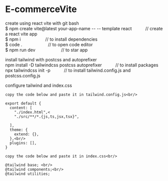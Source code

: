 # E-commerceVite

create using react vite with git bash<br/>
$ npm create vite@latest your-app-name -- -- template react &nbsp;&nbsp;&nbsp;&nbsp;&nbsp;&nbsp;&nbsp;&nbsp;&nbsp;&nbsp;// create a react vite app<br/>
$ npm i &nbsp;&nbsp;&nbsp;&nbsp;&nbsp;&nbsp;&nbsp;&nbsp;&nbsp;&nbsp;&nbsp;&nbsp;&nbsp;&nbsp;&nbsp;&nbsp;&nbsp;&nbsp;&nbsp;// to install dependencies<br/>
$ code . &nbsp;&nbsp;&nbsp;&nbsp;&nbsp;&nbsp;&nbsp;&nbsp;&nbsp;&nbsp;&nbsp;&nbsp;&nbsp;&nbsp;&nbsp;&nbsp;&nbsp;&nbsp;&nbsp;&nbsp;// to open code editor<br/>
$ npm run dev &nbsp;&nbsp;&nbsp;&nbsp;&nbsp;&nbsp;&nbsp;&nbsp;&nbsp;&nbsp;&nbsp;&nbsp;&nbsp;&nbsp;&nbsp;&nbsp;&nbsp;&nbsp;&nbsp;&nbsp;// to star app<br/>

install tailwind with postcss and autoprefixer <br/>
npm install -D tailwindcss postcss autoprefixer &nbsp;&nbsp;&nbsp;&nbsp;&nbsp;&nbsp;&nbsp;&nbsp;&nbsp;&nbsp;// to install packages<br/>
npx tailwindcss init -p &nbsp;&nbsp;&nbsp;&nbsp;&nbsp;&nbsp;&nbsp;&nbsp;&nbsp;&nbsp;// to install tailwind.config.js and postcss.config.js<br/>

configure tailwind and index.css<br/>

```copy the code below and paste it in tailwind.config.js<br/>```
```/** @type {import('tailwindcss').Config} */<br/>
export default {
  content: [
    "./index.html",<
    "./src/**/*.{js,ts,jsx,tsx}",
    
  ],
  theme: {
    extend: {},
  },<br/>
  plugins: [],
}
```

```copy the code below and paste it in index.css<br/>```
```
@tailwind base; <br/>
@tailwind components;<br/>
@tailwind utilities;
```


